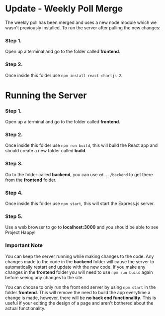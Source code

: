 # Update - Weekly Poll Merge
The weekly poll has been merged and uses a new node module which we wasn't previously installed. To run the server after pulling the new changes:
### Step 1.
Open up a terminal and go to the folder called **frontend**.
### Step 2.
Once inside this folder use `npm install react-chartjs-2`.

# Running the Server
### Step 1.
Open up a terminal and go to the folder called **frontend**.
### Step 2.
Once inside this folder use `npm run build`, this will build the React app and should create a new folder called **build**.
### Step 3.
Go to the folder called **backend**, you can use `cd ../backend` to get there from the **frontend** folder.
### Step 4.
Once inside this folder use `npm start`, this will start the Express.js server.
### Step 5.
Use a web browser to go to **localhost:3000** and you should be able to see Project Happy!
### Important Note
You can keep the server running while making changes to the code. Any changes made to the code in the **backend** folder will cause the server to automatically restart and update with the new code. If you make any changes in the **frontend** folder you will need to use `npm run build` again before seeing any changes to the site.

You can choose to only run the front end server by using `npm start` in the folder **frontend**. This will remove the need to build the app everytime a change is made, however, there will be **no back end functionality**. This is useful if your editing the design of a page and aren't bothered about the actual functionality.